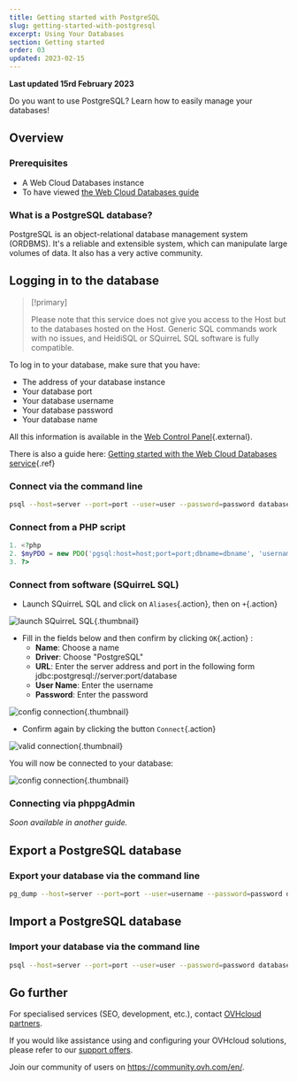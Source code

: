 ```yaml
---
title: Getting started with PostgreSQL
slug: getting-started-with-postgresql
excerpt: Using Your Databases
section: Getting started
order: 03
updated: 2023-02-15
---
```


**Last updated 15rd February 2023**

Do you want to use PostgreSQL? Learn how to easily manage your databases!


## Overview

### Prerequisites

- A Web Cloud Databases instance
- To have viewed [the Web Cloud Databases guide](../getting-started-with-clouddb/)


### What is a PostgreSQL database?
PostgreSQL is an object-relational database management system (ORDBMS). It's a reliable and extensible system, which can manipulate large volumes of data. It also has a very active community.


## Logging in to the database


> [!primary]
>
> Please note that this service does not give you access to the Host but to the databases hosted on the Host. Generic SQL commands work with no issues, and HeidiSQL or SQuirreL SQL software is fully compatible.
> 

To log in to your database, make sure that you have:

- The address of your database instance
- Your database port
- Your database username
- Your database password
- Your database name

All this information is available in the [Web Control Panel](https://www.ovh.com/manager/web/){.external}.

There is also a guide here: [Getting started with the Web Cloud Databases service](../starting_with_clouddb/guide.en-gb.md){.ref}


### Connect via the command line

```bash
psql --host=server --port=port --user=user --password=password database_name
```


### Connect from a PHP script

```php
1. <?php
2. $myPDO = new PDO('pgsql:host=host;port=port;dbname=dbname', 'username', 'password');
3. ?>
```


### Connect from software (SQuirreL SQL)
- Launch SQuirreL SQL and click on `Aliases`{.action}, then on `+`{.action}


![launch SQuirreL SQL](images/1.PNG){.thumbnail}

- Fill in the fields below and then confirm by clicking `OK`{.action} :
    - **Name**: Choose a name
    - **Driver**: Choose "PostgreSQL"
    - **URL**: Enter the server address and port in the following form jdbc:postgresql://server:port/database
    - **User Name**: Enter the username
    - **Password**: Enter the password


![config connection](images/2.PNG){.thumbnail}

- Confirm again by clicking the button `Connect`{.action}


![valid connection](images/3.PNG){.thumbnail}

You will now be connected to your database:


![config connection](images/4.PNG){.thumbnail}


### Connecting via phppgAdmin
*Soon available in another guide.*


## Export a PostgreSQL database

### Export your database via the command line

```bash
pg_dump --host=server --port=port --user=username --password=password database_name > database_name.sql
```


## Import a PostgreSQL database

### Import your database via the command line

```bash
psql --host=server --port=port --user=user --password=password database_name < database_name.sql
```

## Go further

For specialised services (SEO, development, etc.), contact [OVHcloud partners](https://partner.ovhcloud.com/en-gb/).

If you would like assistance using and configuring your OVHcloud solutions, please refer to our [support offers](https://www.ovhcloud.com/en/support-levels/).

Join our community of users on <https://community.ovh.com/en/>. 